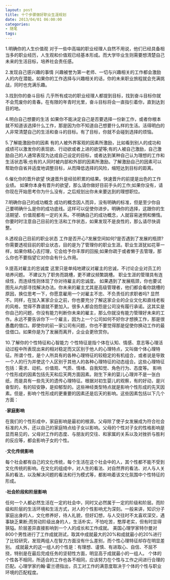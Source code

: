 ```yaml
---
layout: post
title: 十个步骤做好职业生涯规划
date: 2013/04/01 06:00:00
categories:
- 随笔
tags:
---
```


1.明确你的人生价值观 对于一些中高端的职业经理人自然不用说，他们已经具备相当多的职业经历，人生观和价值观已经基本形成。而大学毕业生则需要想清楚自己未来的生活目标，培养社会责任感。

2.发现自己感兴趣的事情 兴趣被誉为第一老师、一切与兴趣相关的工作都会激励人的内在潜能。如果你的工作选择与兴趣相关的话，你的未来职业旅程就会充满挑战，同时也充满乐趣。

3.找到你的奋斗目标 几乎所有成功的职业经理人都提到目标，找到奋斗目标你就不会荒废你的青春。在有限的年青时光里，奋斗目标将会一直指引着你，直到达到目的地。

4.明白自己想要的生活 如果你不能决定自己是否要选择一份新工作，或者你根本就不知道该选择什么工作，那是因为你不知道自己想要什么样的生活。活得明白的人非常清楚自己的生活和奋斗的目标。有了目标，你就不会碰到选择的烦恼。

5.了解能激励你的因素 有的人被外界客观的因素所激励，比如看到别人的成功和成绩可以激发你的表现欲、行动欲或者上进的欲望等;有的人被自己激励，自己激励自己的人通常表现为达成自己设定的目标，或者达到某种自己认为理想的工作和生活状态等;也有的人同时被内部和外部的因素所激励。了解激励自己的因素可以帮助你自省并适度地调整目标，从而降低选择的风险，缩短达到目标的距离。

6.催化你的晋升欲望 快速晋升是经验积累的结果。快速晋升的前提是出色的工作业绩。 如果你本身有晋升的欲望，那么请你做好目前手头的工作;如果你没有，请你现在开始思考你为什么没有，之后规划出你未来要达到的理想职位。

7.明确你自己的成功概念 成功的概念因人而异，没有明确的标准，但是至少你自己要明确什么是你的成功底线。这样可以促使你进步。明确你的选择，这跟你的生活期望、价值观都有一定的关系。不明确自己的成功概念，人就容易迷惘和懒惰。你要时时注意自己目前的生活和工作状态，如果发现不是良性的，那么请尽快调整。

8.透视自己目前的职业状态 工作是否开心?发展空间如何?是否遇到了发展的瓶颈?你需要透视目前的职业状态，目的是为了管理你的职业生涯。职业生涯犹如花草一样，如果你精心去打理，它会给予你丰厚的回报;如果你疏于或者懒于去管理，那么你也不要指望它对你会有什么作用。

9.提高对雇主的忠诚度 这里只是单纯地建议对雇主的忠诚，不讨论企业对员工的培养问题。 不建议为了职务而跳槽，更不建议频繁跳槽。 职业生涯的管理具有连续性，而连续性则体现了你对待雇主的忠诚度。 如果遇到了发展瓶颈，你也要试图先从内部寻找解决办法。你未来的雇主尤其是高级管理者，他们都会看你跳槽的原因，换位思考一下，你愿意雇用一个对雇主不忠、不负责任的求职者吗? 显然不。同样，在加入某家企业之前，你也要充分了解这家企业的企业文化和直线老板的风格，觉得不靠谱就不要加入。很多人都会抱怨是公司没有履行承诺。这其实是你自己的问题，你没有能力判断你未来的雇主，那么你就没有能力管理好未来的工作。永远不要告诉你下一个雇主，因为上一个公司如何不好你才想换工作，那是很愚蠢的借口。即使你的前一家公司有问题，你也不要觉得那是促使你换动工作的最佳借口。如果你是为了发展而离开，企业会更欣赏你。

10.了解你的个性特征和心智能力 个性特征是指个体在认知、情感、意志等心理活动过程中所表现出来的相对稳定而又区别于他人的心理特点，又叫做个体心理特征。所谓个性，是个人所具有的各种心理特征的较稳定的有机组合，或者说是导致一个人的行为并使这个人区别于其他人的各种心理特征的动态组合。这些心理特征包括：需求、动机、价值观、气质、情绪、自我知觉、角色行为、态度等。 影响个性形成的因素包括先天和后天两方面因素。刚生下来的婴儿心理并不是一张白纸，而是具有一些先天的遗传心理特征。根据对初生婴儿的观察，有的好动，是兴奋型的，有的较安静，是抑郁型的。这些神经类型特点就是影响个性形成的先天因素。但是，影响个性形成的更重要的因素还是后天的影响。这些因素包括以下几个方面：

**·家庭影响**

在我们的个性形成中，家庭影响是最初的根源。父母除了使子女发展成为符合社会标准的人外，还以自己的家庭特点给子女以影响。父母的个性对子女的性格影响是显而易见的，父母对工作的态度、与朋友的交往、和家属的关系以及对挫折与胜利的反应等，都会影响子女的个性。

**·文化传统影响**

每个社会都有自己的文化传统，每个生活在这个社会中的人，其个性都不能不受到文化传统的影响。在文化的组成中，对人生的看法、对自然界的看法、对人与人关系的看法，以及解决问题的看法和行为模式等，都影响着该文化氛围中个性特征的形成。

**·社会阶段和阶层影响**

任何一个人都必然生活在一定的社会中，同时又必然属于一定的阶级和阶层。而阶级和阶层的生活环境和生活方式，对人的个性影响尤为深刻。一般来讲，知识分子家庭出身的人，文化修养好，待人礼貌，但好幻想，与人交往时不太喜欢深交，遇事缺乏果断;而劳动阶级出身的人，生活朴实，不怕吃苦，憨厚老实，但有时显得狭隘。阶层差异直接影响到一个人的成长和工作成就。 美国心理学家特尔曼对800个男性进行了工作成就测试，取其中成就最大的20%和成就最小的20%进行了比较研究，发现两组人在智力方面没有什么差别，而个性心理特征却存在明显差别。 成就最大的这一组人的个性是：有理想、谨慎、有进取心、自信、不屈不挠，特别是在最后完成任务的坚韧性方面，明显高于成就最小的一组人。 个体的个性各不相同，所适合的工作也各不相同，应该努力在个性与工作之间进行合理的匹配。心理学家约翰·霍兰德指出，员工对工作的满意度取决于个体的个性与职业环境的匹配程度。
